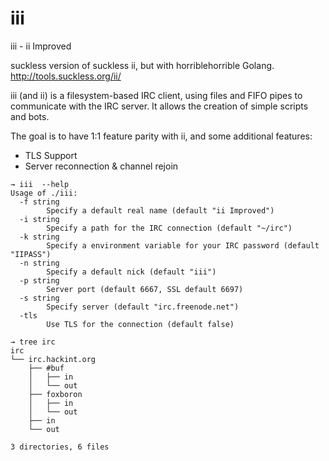 iii
===

iii - ii Improved   

  
suckless version of suckless ii, but with horriblehorrible Golang.  
http://tools.suckless.org/ii/
  
iii (and ii) is a filesystem-based IRC client, using files and FIFO pipes to
communicate with the IRC server. It allows the creation of simple scripts and
bots.

The goal is to have 1:1 feature parity with ii, and some additional features:
* TLS Support
* Server reconnection & channel rejoin


```
→ iii  --help
Usage of ./iii:
  -f string
    	Specify a default real name (default "ii Improved")
  -i string
    	Specify a path for the IRC connection (default "~/irc")
  -k string
    	Specify a environment variable for your IRC password (default "IIPASS")
  -n string
    	Specify a default nick (default "iii")
  -p string
    	Server port (default 6667, SSL default 6697)
  -s string
    	Specify server (default "irc.freenode.net")
  -tls
    	Use TLS for the connection (default false)

```

```
→ tree irc
irc
└── irc.hackint.org
    ├── #buf
    │   ├── in
    │   └── out
    ├── foxboron
    │   ├── in
    │   └── out
    ├── in
    └── out

3 directories, 6 files
```
